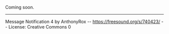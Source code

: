 Coming soon.

---

Message Notification 4 by AnthonyRox -- https://freesound.org/s/740423/ -- License: Creative Commons 0
